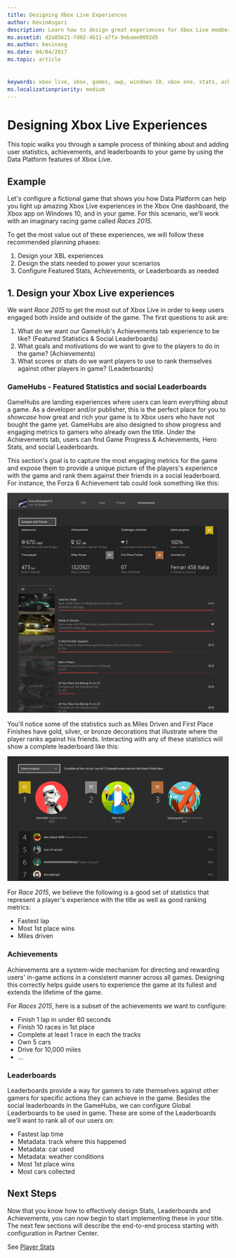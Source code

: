 ```yaml
---
title: Designing Xbox Live Experiences
author: KevinAsgari
description: Learn how to design great experiences for Xbox Live members by planning out player stats, leaderboards, and achievements for your title.
ms.assetid: d2a85621-7d02-4b11-a7fa-9ebaee0092d5
ms.author: kevinasg
ms.date: 04/04/2017
ms.topic: article


keywords: xbox live, xbox, games, uwp, windows 10, xbox one, stats, achievements, leaderboards, design
ms.localizationpriority: medium
---
```


# Designing Xbox Live Experiences

This topic walks you through a sample process of thinking about and adding user statistics,
achievements, and leaderboards to your game by using the Data Platform features of Xbox Live.

## Example
Let's configure a fictional game that shows you how Data Platform can help you light up amazing Xbox Live experiences in the Xbox One dashboard, the Xbox app on Windows 10, and in your game. For this scenario, we'll work with an imaginary racing game called _Races 2015_.

To get the most value out of these experiences, we will follow these recommended planning phases:
1. Design your XBL experiences
2. Design the stats needed to power your scenarios
3. Configure Featured Stats, Achievements, or Leaderboards as needed


## 1. Design your Xbox Live experiences
We want _Race 2015_ to get the most out of Xbox Live in order to keep users engaged both inside and outside of the game. The first questions to ask are:

1. What do we want our GameHub's Achievements tab experience to be like? (Featured Statistics & Social Leaderboards)
2. What goals and motivations do we want to give to the players to do in the game? (Achievements)
3. What scores or stats do we want players to use to rank themselves against other players in game? (Leaderboards)


### GameHubs - Featured Statistics and social Leaderboards
GameHubs are landing experiences where users can learn everything about a game. As a developer and/or publisher, this is the perfect place for you to _showcase_ how great and rich your game is to Xbox users who have not bought the game yet. GameHubs are also designed to show progress and engaging metrics to gamers who already own the title. Under the Achievements tab, users can find Game Progress & Achievements, Hero Stats, and social Leaderboards.

This section's goal is to capture the most engaging metrics for the game and expose them to provide a unique picture of the players's experience with the game and rank them against their friends in a social leaderboard. For instance, the Forza 6 Achievement tab could look something like this:

![Gamehub Image](../images/omega/forza_gamehub.png)


You'll notice some of the statistics such as Miles Driven and First Place Finishes have gold, silver, or bronze decorations that illustrate where the player ranks against his friends. Interacting with any of these statistics will show a complete leaderboard like this:

![Leaderboard](../images/omega/progress_gamehub_lb.png)

 For _Race 2015_, we believe the following is a good set of statistics that represent a player's experience with the title as well as good ranking metrics:
 * Fastest lap
 * Most 1st place wins
 * Miles driven


### Achievements
Achievements are a system-wide mechanism for directing and rewarding users' in-game actions in a consistent manner across all games. Designing this correctly helps guide users to experience the game at its fullest and extends the lifetime of the game.

For _Races 2015_, here is a subset of the achievements we want to configure:
* Finish 1 lap in under 60 seconds
* Finish 10 races in 1st place
* Complete at least 1 race in each the tracks
* Own 5 cars
* Drive for 10,000 miles
* ...


###  Leaderboards
Leaderboards provide a way for gamers to rate themselves against other gamers for specific actions they can achieve in the game. Besides the social leaderboards in the GameHubs, we can configure Global Leaderboards to be used in game. These are some of the Leaderboards we'll want to rank all of our users on:

* Fastest lap time
 * Metadata: track where this happened
 * Metadata: car used
 * Metadata: weather conditions
* Most 1st place wins
* Most cars collected

## Next Steps
Now that you know how to effectively design Stats, Leaderboards and Achievements, you can now begin to start implementing these in your title.  The next few sections will describe the end-to-end process starting with configuration in Partner Center.

See [Player Stats](../leaderboards-and-stats-2017/player-stats.md)
